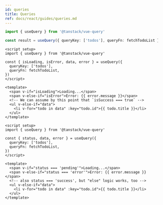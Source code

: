```yaml
---
id: queries
title: Queries
ref: docs/react/guides/queries.md
---
```


[//]: # 'Example'

```ts
import { useQuery } from '@tanstack/vue-query'

const result = useQuery({ queryKey: ['todos'], queryFn: fetchTodoList })
```

[//]: # 'Example'
[//]: # 'Example3'

```vue
<script setup>
import { useQuery } from '@tanstack/vue-query'

const { isLoading, isError, data, error } = useQuery({
  queryKey: ['todos'],
  queryFn: fetchTodoList,
})
</script>

<template>
  <span v-if="isLoading">Loading...</span>
  <span v-else-if="isError">Error: {{ error.message }}</span>
  <!-- We can assume by this point that `isSuccess === true` -->
  <ul v-else-if="data">
    <li v-for="todo in data" :key="todo.id">{{ todo.title }}</li>
  </ul>
</template>
```

[//]: # 'Example3'
[//]: # 'Example4'

```vue
<script setup>
import { useQuery } from '@tanstack/vue-query'

const { status, data, error } = useQuery({
  queryKey: ['todos'],
  queryFn: fetchTodoList,
})
</script>

<template>
  <span v-if="status === 'pending'">Loading...</span>
  <span v-else-if="status === 'error'">Error: {{ error.message }}</span>
  <!-- also status === 'success', but "else" logic works, too -->
  <ul v-else-if="data">
    <li v-for="todo in data" :key="todo.id">{{ todo.title }}</li>
  </ul>
</template>
```

[//]: # 'Example4'
[//]: # 'Materials'
[//]: # 'Materials'
